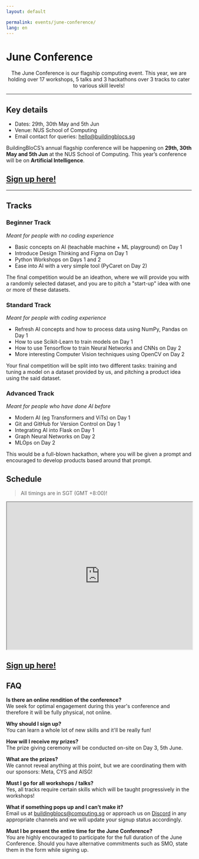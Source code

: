 ```yaml
---
layout: default

permalink: events/june-conference/
lang: en
---
```


# June Conference

<p style="text-align: center">The June Conference is our flagship computing event. This year, we are holding over 17 workshops, 5 talks and 3 hackathons over 3 tracks to cater to various skill levels!</p>

---
## Key details
- Dates: 29th, 30th May and 5th Jun
- Venue: NUS School of Computing
- Email contact for queries: <hello@buildingblocs.sg>

BuildingBloCS’s annual flagship conference will be happening on **29th, 30th May and 5th Jun** at the NUS School of Computing. This year’s conference will be on **Artificial Intelligence**. 
## <a class="btn" href="https://go.buildingblocs.sg/june"> Sign up here! </a> 
---

## Tracks
### Beginner Track
_Meant for people with no coding experience_
- Basic concepts on AI (teachable machine + ML playground) on Day 1
- Introduce Design Thinking and Figma on Day 1
- Python Workshops on Days 1 and 2
- Ease into AI with a very simple tool (PyCaret on Day 2)

The final competition would be an ideathon, where we will provide you with a randomly selected dataset, and you are to pitch a "start-up" idea with one or more of these datasets.

### Standard Track
_Meant for people with coding experience_
- Refresh AI concepts and how to process data using NumPy, Pandas on Day 1
- How to use Scikit-Learn to train models on Day 1
- How to use Tensorflow to train Neural Networks and CNNs on Day 2
- More interesting Computer Vision techniques using OpenCV on Day 2

Your final competition will be split into two different tasks: training and tuning a model on a dataset provided by us, and pitching a product idea using the said dataset.

### Advanced Track
_Meant for people who have done AI before_
- Modern AI (eg Transformers and ViTs) on Day 1
- Git and GitHub for Version Control on Day 1
- Integrating AI into Flask on Day 1
- Graph Neural Networks on Day 2
- MLOps on Day 2

This would be a full-blown hackathon, where you will be given a prompt and encouraged to develop products based around that prompt.

## Schedule
> All timings are in SGT (GMT +8:00)!
<iframe src="https://docs.google.com/spreadsheets/d/e/2PACX-1vSWj7F_US-g7GEK8dnUXNr1wjEbrX534OzKxjAlvFAhP3VTv-sCfQEp82MdDpxfgSyAHILUJ6r3dPZ4/pubhtml?widget=true&amp;headers=false" width=100% height=400px></iframe>

## <a class="btn" href="https://go.buildingblocs.sg/june"> Sign up here! </a> 

## FAQ

<strong>Is there an online rendition of the conference?</strong>
<br>We seek for optimal engagement during this year's conference and therefore it will be fully physical, not online.

<strong>Why should I sign up?</strong>
<br>You can learn a whole lot of new skills and it'll be really fun!

<strong>How will I receive my prizes?</strong>
<br>The prize giving ceremony will be conducted on-site on Day 3, 5th June.

<strong>What are the prizes?</strong>
<br>We cannot reveal anything at this point, but we are coordinating them with our sponsors: Meta, CYS and AISG!

<strong>Must I go for all workshops / talks?</strong>
<br>Yes, all tracks require certain skills which will be taught progressively in the workshops! 

<strong>What if something pops up and I can’t make it?</strong>
<br>Email us at <a href="mailto:buildingblocs@computing.sg">buildingblocs@computing.sg</a> or approach us on <a href="https://discord.gg/VSHyrbsJFs">Discord</a> in any appropriate channels and we will update your signup status accordingly.

<strong>Must I be present the entire time for the June Conference?</strong>
<br>You are highly encouraged to participate for the full duration of the June Conference. Should you have alternative commitments such as SMO, state them in the form while signing up.